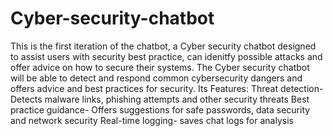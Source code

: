# Cyber-security-chatbot
This is the first iteration of the chatbot, a Cyber security chatbot designed to assist users with security best practice, can idenitfy possible attacks and offer advice on how to secure their systems.
The Cyber security chatbot will be able to detect and respond common cybersecurity dangers and offers advice and best practices for security.
Its Features:
Threat detection-Detects malware links, phishing attempts and other security threats
Best practice guidance- Offers suggestions for safe passwords, data security and network security
Real-time logging- saves chat logs for analysis
